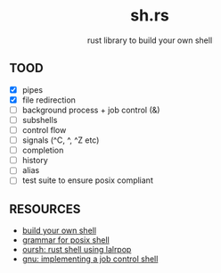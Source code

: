 
<div align="center">

# sh.rs

rust library to build your own shell

</div>

## TOOD

- [x] pipes
- [x] file redirection
- [ ] background process + job control (&)
- [ ] subshells
- [ ] control flow
- [ ] signals (^C, ^\, ^Z etc)
- [ ] completion
- [ ] history
- [ ] alias
- [ ] test suite to ensure posix compliant

## RESOURCES

- [build your own shell](https://github.com/tokenrove/build-your-own-shell)
- [grammar for posix shell](https://pubs.opengroup.org/onlinepubs/9699919799/utilities/V3_chap02.html#tag_18_10)
- [oursh: rust shell using lalrpop](https://github.com/nixpulvis/oursh)
- [gnu: implementing a job control shell](https://www.gnu.org/software/libc/manual/html_node/Implementing-a-Shell.html)
